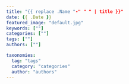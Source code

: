 ```yaml
---
title: "{{ replace .Name "-" " " | title }}"
date: {{ .Date }}
featured_image: "default.jpg"
keywords: [""]
categories: [""]
tags: [""]
authors: [""]

taxonomies:
  tag: "tags"
  category: "categories"
  author: "authors"
---
```


